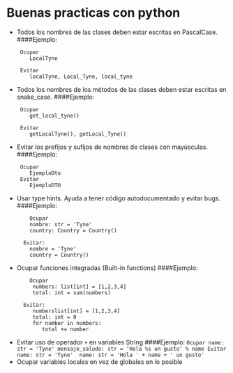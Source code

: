 # Buenas practicas con python

- Todos los nombres de las clases deben estar escritas en PascalCase.
    ####Ejemplo:
    ```
     Ocupar
        LocalTyne
  
     Evitar
        localTyne, Local_Tyne, local_tyne
    ```
- Todos los nombres de los métodos de las clases deben estar escritas en snake_case.
    ####Ejemplo:
    ```
     Ocupar
        get_local_tyne()
  
     Evitar
        getLocalTyne(), getLocal_Tyne()
    ```
- Evitar los prefijos y sufijos de nombres de clases con mayúsculas.
    ####Ejemplo:
    ```
     Ocupar
        EjemploDto
     Evitar
        EjemploDTO
  ```
- Usar type hints. Ayuda a tener código autodocumentado y evitar bugs.
  ####Ejemplo:
    ```
        Ocupar
        nombre: str = 'Tyne'
        country: Country = Country()
    
      Evitar:
        nombre = 'Tyne'
        country = Country()
    ```
- Ocupar funciones integradas (Built-in functions)
    ####Ejemplo:
    ```
        Ocupar
         numbers: list[int] = [1,2,3,4]
         total: int = sum(numbers)
    
      Evitar:
         numberslist[int] = [1,2,3,4]
         total: int = 0
         for number in numbers:
            total += number
  ```
- Evitar uso de operador ``+`` en variables String 
    ####Ejemplo:
        ```
        Ocupar
            name: str = 'Tyne'
            mensaje_saludo: str = ’Hola %s un gusto’ % name
        Evitar
            name: str = 'Tyne' 
            name: str = 'Hola ' + name + ' un gusto'
        ``` 
- Ocupar variables locales en vez de globales en lo posible